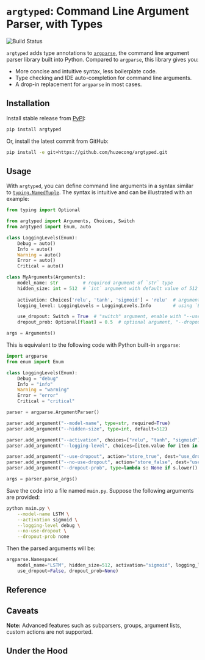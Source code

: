 # `argtyped`: Command Line Argument Parser, with Types

![Build Status](https://github.com/huzecong/argtyped/workflows/Build/badge.svg)

`argtyped` adds type annotations to [`argparse`](https://docs.python.org/3/library/argparse.html), the command line
argument parser library built into Python. Compared to `argparse`, this library gives you:

- More concise and intuitive syntax, less boilerplate code.
- Type checking and IDE auto-completion for command line arguments.
- A drop-in replacement for `argparse` in most cases.


## Installation

Install stable release from [PyPI](https://pypi.org/project/argtyped/):
```bash
pip install argtyped
```

Or, install the latest commit from GitHub:
```bash
pip install -e git+https://github.com/huzecong/argtyped.git
```

## Usage

With `argtyped`, you can define command line arguments in a syntax similar to
[`typing.NamedTuple`](https://docs.python.org/3/library/typing.html#typing.NamedTuple). The syntax is intuitive and can
be illustrated with an example:
```python
from typing import Optional

from argtyped import Arguments, Choices, Switch
from argtyped import Enum, auto

class LoggingLevels(Enum):
    Debug = auto()
    Info = auto()
    Warning = auto()
    Error = auto()
    Critical = auto()

class MyArguments(Arguments):
    model_name: str         # required argument of `str` type
    hidden_size: int = 512  # `int` argument with default value of 512
    
    activation: Choices['relu', 'tanh', 'sigmoid'] = 'relu'  # argument with limited choices
    logging_level: LoggingLevels = LoggingLevels.Info        # using `Enum` class as choices

    use_dropout: Switch = True  # "switch" argument, enable with "--use-dropout" and disable with "--no-use-dropout"
    dropout_prob: Optional[float] = 0.5  # optional argument, "--dropout-prob=none" parses into `None`

args = Arguments()
```

This is equivalent to the following code with Python built-in `argparse`:
```python
import argparse
from enum import Enum

class LoggingLevels(Enum):
    Debug = "debug"
    Info = "info"
    Warning = "warning"
    Error = "error"
    Critical = "critical"

parser = argparse.ArgumentParser()

parser.add_argument("--model-name", type=str, required=True)
parser.add_argument("--hidden-size", type=int, default=512)

parser.add_argument("--activation", choices=["relu", "tanh", "sigmoid"], default="relu")
parser.add_argument("--logging-level", choices=[item.value for item in LoggingLevels], default="info")

parser.add_argument("--use-dropout", action="store_true", dest="use_dropout", default=True)
parser.add_argument("--no-use-dropout", action="store_false", dest="use_dropout")
parser.add_argument("--dropout-prob", type=lambda s: None if s.lower() == 'none' else float(s), default=0.5)

args = parser.parse_args()
```

Save the code into a file named `main.py`. Suppose the following arguments are provided:
```bash
python main.py \
    --model-name LSTM \
    --activation sigmoid \
    --logging-level debug \
    --no-use-dropout \
    --dropout-prob none
```
Then the parsed arguments will be:
```python
argparse.Namespace(
    model_name="LSTM", hidden_size=512, activation="sigmoid", logging_level="debug",
    use_dropout=False, dropout_prob=None)
```

## Reference

## Caveats

**Note:** Advanced features such as subparsers, groups, argument lists, custom actions are not supported.

## Under the Hood
